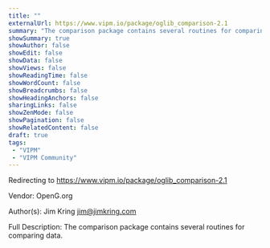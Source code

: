 ```yaml
---
title: ""
externalUrl: https://www.vipm.io/package/oglib_comparison-2.1
summary: "The comparison package contains several routines for comparing data.."
showSummary: true
showAuthor: false
showEdit: false
showData: false
showViews: false
showReadingTime: false
showWordCount: false
showBreadcrumbs: false
showHeadingAnchors: false
sharingLinks: false
showZenMode: false
showPagination: false
showRelatedContent: false
draft: true
tags:
 - "VIPM"
 - "VIPM Community"
---
```


Redirecting to https://www.vipm.io/package/oglib_comparison-2.1

Vendor: OpenG.org

Author(s): Jim Kring <jim@jimkring.com>
 
Full Description:
The comparison package contains several routines for comparing data.